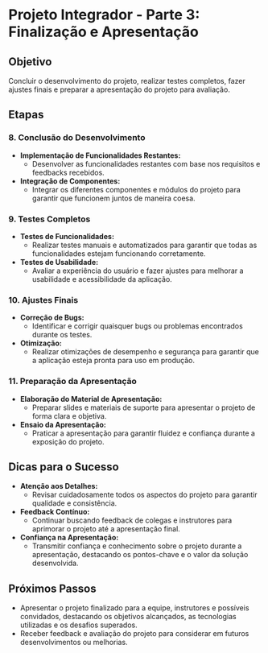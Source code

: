 # Projeto Integrador - Parte 3: Finalização e Apresentação

## Objetivo

Concluir o desenvolvimento do projeto, realizar testes completos, fazer ajustes finais e preparar a apresentação do projeto para avaliação.

## Etapas

### 8. Conclusão do Desenvolvimento

- **Implementação de Funcionalidades Restantes:**
  - Desenvolver as funcionalidades restantes com base nos requisitos e feedbacks recebidos.
- **Integração de Componentes:**
  - Integrar os diferentes componentes e módulos do projeto para garantir que funcionem juntos de maneira coesa.

### 9. Testes Completos

- **Testes de Funcionalidades:**
  - Realizar testes manuais e automatizados para garantir que todas as funcionalidades estejam funcionando corretamente.
- **Testes de Usabilidade:**
  - Avaliar a experiência do usuário e fazer ajustes para melhorar a usabilidade e acessibilidade da aplicação.

### 10. Ajustes Finais

- **Correção de Bugs:**
  - Identificar e corrigir quaisquer bugs ou problemas encontrados durante os testes.
- **Otimização:**
  - Realizar otimizações de desempenho e segurança para garantir que a aplicação esteja pronta para uso em produção.

### 11. Preparação da Apresentação

- **Elaboração do Material de Apresentação:**
  - Preparar slides e materiais de suporte para apresentar o projeto de forma clara e objetiva.
- **Ensaio da Apresentação:**
  - Praticar a apresentação para garantir fluidez e confiança durante a exposição do projeto.

## Dicas para o Sucesso

- **Atenção aos Detalhes:**
  - Revisar cuidadosamente todos os aspectos do projeto para garantir qualidade e consistência.
- **Feedback Contínuo:**
  - Continuar buscando feedback de colegas e instrutores para aprimorar o projeto até a apresentação final.
- **Confiança na Apresentação:**
  - Transmitir confiança e conhecimento sobre o projeto durante a apresentação, destacando os pontos-chave e o valor da solução desenvolvida.

## Próximos Passos

- Apresentar o projeto finalizado para a equipe, instrutores e possíveis convidados, destacando os objetivos alcançados, as tecnologias utilizadas e os desafios superados.
- Receber feedback e avaliação do projeto para considerar em futuros desenvolvimentos ou melhorias.
